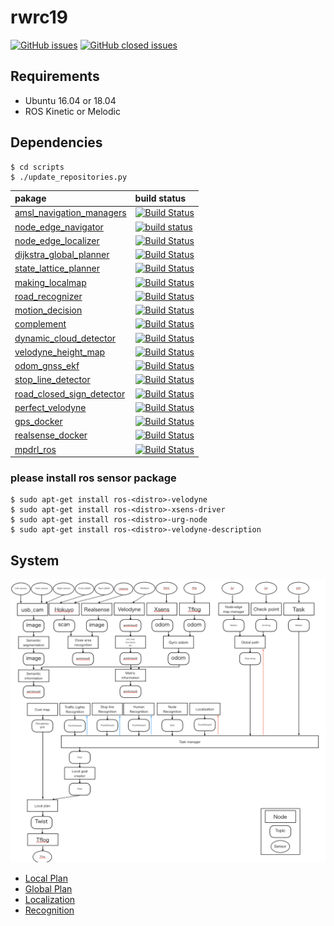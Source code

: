 # rwrc19

[![GitHub issues](https://img.shields.io/github/issues/amslabtech/rwrc19.svg)](https://github.com/amslabtech/rwrc19/issues?q=is%3Aopen+is%3Aissue)
[![GitHub closed issues](https://img.shields.io/github/issues-closed/amslabtech/rwrc19.svg)](https://github.com/amslabtech/rwrc19/issues?q=is%3Aissue+is%3Aclosed)

## Requirements
- Ubuntu 16.04 or 18.04
- ROS Kinetic or Melodic

## Dependencies

```
$ cd scripts
$ ./update_repositories.py
```

|pakage | build status |
|:--- |:---|
|[amsl_navigation_managers](https://github.com/amslabtech/amsl_navigation_managers) |[![Build Status](https://travis-ci.org/amslabtech/amsl_navigation_managers.svg?branch=master)](https://travis-ci.org/amslabtech/amsl_navigation_managers) |
|[node_edge_navigator](https://github.com/amslabtech/node_edge_navigator) |[![build status](https://travis-ci.org/amslabtech/node_edge_navigator.svg?branch=master)](https://travis-ci.org/amslabtech/node_edge_navigator) |
|[node_edge_localizer](https://github.com/amslabtech/node_edge_localizer) |[![Build Status](https://travis-ci.org/amslabtech/node_edge_localizer.svg?branch=master)](https://travis-ci.org/amslabtech/node_edge_localizer) |
|[dijkstra_global_planner](https://github.com/amslabtech/dijkstra_global_planner) |[![Build Status](https://travis-ci.org/amslabtech/dijkstra_global_planner.svg?branch=master)](https://travis-ci.org/amslabtech/node_edge_localizer) |
|[state_lattice_planner](https://github.com/amslabtech/state_lattice_planner) |[![Build Status](https://travis-ci.org/amslabtech/state_lattice_planner.svg?branch=master)](https://travis-ci.org/amslabtech/state_lattice_planner) |
|[making_localmap](https://github.com/amslabtech/making_localmap) |[![Build Status](https://travis-ci.org/amslabtech/making_localmap.svg?branch=master)](https://travis-ci.org/amslabtech/maiking_localmap) |
|[road_recognizer](https://github.com/amslabtech/road_recognizer) |[![Build Status](https://travis-ci.org/amslabtech/road_recognizer.svg?branch=master)](https://travis-ci.org/amslabtech/road_recognizer) |
|[motion_decision](https://github.com/amslabtech/motion_decision) |[![Build Status](https://travis-ci.org/amslabtech/motion_decision.svg?branch=master)](https://travis-ci.org/amslabtech/motion_decision)|
|[complement](https://github.com/amslabtech/complement) |[![Build Status](https://travis-ci.org/amslabtech/complement.svg?branch=master)](https://travis-ci.org/amslabtech/complement)|
|[dynamic_cloud_detector](https://github.com/amslabtech/dynamic_cloud_detector) |[![Build Status](https://travis-ci.org/amslabtech/dynamic_cloud_detector.svg?branch=master)](https://travis-ci.org/amslabtech/dynamic_cloud_detector)|
|[velodyne_height_map](https://github.com/amslabtech/velodyne_height_map) |[![Build Status](https://travis-ci.org/amslabtech/velodyne_height_map.svg?branch=master)](https://travis-ci.org/amslabtech/velodyne_height_map)|
|[odom_gnss_ekf](https://github.com/amslabtech/odom_gnss_ekf) |[![Build Status](https://travis-ci.org/amslabtech/odom_gnss_ekf.svg?branch=master)](https://travis-ci.org/amslabtech/odom_gnss_ekf)|
|[stop_line_detector](https://github.com/amslabtech/stop_line_detector) |[![Build Status](https://travis-ci.org/amslabtech/stop_line_detector.svg?branch=master)](https://travis-ci.org/amslabtech/stop_line_detector)|
|[road_closed_sign_detector](https://github.com/amslabtech/road_closed_sign_detector) |[![Build Status](https://travis-ci.org/amslabtech/road_closed_sign_detector.svg?branch=master)](https://travis-ci.org/amslabtech/road_closed_sign_detector)|
|[perfect_velodyne](https://github.com/amslabtech/perfect_velodyne) |[![Build Status](https://travis-ci.org/amslabtech/perfect_velodyne.svg?branch=master)](https://travis-ci.org/amslabtech/perfect_velodyne)|
|[gps_docker](https://github.com/amslabtech/gps_docker) |[![Build Status](https://travis-ci.org/amslabtech/gps_docker.svg?branch=master)](https://travis-ci.org/amslabtech/gps_docker)|
|[realsense_docker](https://github.com/amslabtech/realsense_docker) |[![Build Status](https://travis-ci.org/amslabtech/realsense_docker.svg?branch=master)](https://travis-ci.org/amslabtech/realsense_docker)|
|[mpdrl_ros](https://github.com/amslabtech/mpdrl_ros) |[![Build Status](https://travis-ci.org/amslabtech/mpdrl_ros.svg?branch=master)](https://travis-ci.org/amslabtech/mpdrl_ros)|

### please install ros sensor package
```
$ sudo apt-get install ros-<distro>-velodyne
$ sudo apt-get install ros-<distro>-xsens-driver
$ sudo apt-get install ros-<distro>-urg-node
$ sudo apt-get install ros-<distro>-velodyne-description
```

## System
![Base System](https://github.com/amslabtech/rwrc19/blob/master/base_system.png)
- [Local Plan](/docs/local_plan.md)
- [Global Plan](/docs/global_plan.md)
- [Localization](/docs/localization.md)
- [Recognition](/docs/recognition.md)
